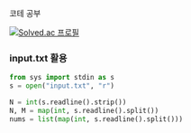 코테 공부

[![Solved.ac 프로필](http://mazassumnida.wtf/api/v2/generate_badge?boj=gibiee)](https://solved.ac/gibiee)

### input.txt 활용
```py
from sys import stdin as s
s = open("input.txt", "r")

N = int(s.readline().strip())
N, M = map(int, s.readline().split())
nums = list(map(int, s.readline().split()))
```
